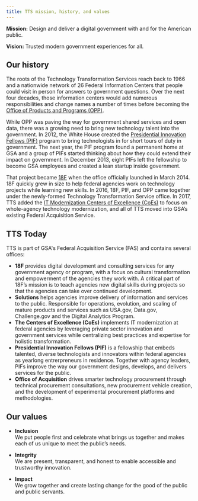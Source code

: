 ```yaml
---
title: TTS mission, history, and values
---
```


**Mission:** Design and deliver a digital government with and for the American public.

**Vision:** Trusted modern government experiences for all.

## Our history

The roots of the Technology Transformation Services reach back to 1966 and a nationwide network of 26 Federal Information Centers that people could visit in person for answers to government questions. Over the next four decades, those information centers would add numerous responsibilities and change names a number of times before becoming the [Office of Products and Programs (OPP)]({{site.baseurl}}/office-of-products-and-programs/).

While OPP was paving the way for government shared services and open data, there was a growing need to bring new technology talent into the government. In 2012, the White House created the [Presidential Innovation Fellows (PIF)](https://presidentialinnovationfellows.gov/) program to bring technologists in for short tours of duty in government. The next year, the PIF program found a permanent home at GSA and a group of PIFs started thinking about how they could extend their impact on government. In December 2013, eight PIFs left the fellowship to become GSA employees and created a lean startup inside government.

That project became [18F](https://18f.gsa.gov/) when the office officially launched in March 2014. 18F quickly grew in size to help federal agencies work on technology projects while learning new skills. In 2016, 18F, PIF, and OPP came together under the newly-formed Technology Transformation Service office. In 2017, TTS added the [IT Modernization Centers of Excellence (CoEs)](https://coe.gsa.gov/) to focus on whole-agency technology modernization, and all of TTS moved into GSA’s existing Federal Acquisition Service.

## TTS Today

TTS is part of GSA's Federal Acquisition Service (FAS) and contains several offices:

- **18F** provides digital development and consulting services for any government agency or program, with a focus on cultural transformation and empowerment of the agencies they work with. A critical part of 18F’s mission is to teach agencies new digital skills during projects so that the agencies can take over continued development.
- **Solutions** helps agencies improve delivery of information and services to the public. Responsible for operations, evolution, and scaling of mature products and services such as USA.gov, Data.gov, Challenge.gov and the Digital Analytics Program.
- **The Centers of Excellence (CoEs)** implements IT modernization at federal agencies by leveraging private sector innovation and government services while centralizing best practices and expertise for holistic transformation.
- **Presidential Innovation Fellows (PIF)** is a fellowship that embeds talented, diverse technologists and innovators within federal agencies as yearlong entrerpreneurs in residence. Together with agency leaders, PIFs improve the way our government designs, develops, and delivers services for the public.
- **Office of Acquisition** drives smarter technology procurement through technical procurement consultations, new procurement vehicle creation, and the development of experimental procurement platforms and methodologies.

## Our values

- **Inclusion**  
   We put people first and celebrate what brings us together and makes each of us unique to meet the public’s needs.

- **Integrity**  
   We are present, transparent, and honest to enable accessible and trustworthy innovation.

- **Impact**  
   We grow together and create lasting change for the good of the public and public servants.
